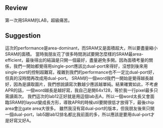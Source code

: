 ## Review
第一次用SRAM的LAB，超級痛苦。
## Suggestion
這次的performance是area-dominant，而SRAM又是面積超大，所以要盡量縮小SRAM的面積。
當時我朋友花了很多時間測試要開怎麼樣的SRAM最area-efficient，最後得出的結論是只開一個最好，盡量避免多開。因為面積考量的關係，我們一開始都覺得用single-port應該比dual-port來得好，沒想到後來用single-port的控制超難寫，複雜到我們的performance也不一定比dual-port好，但真的沒時間再改成用dual-port。
SRAM的一個word我們一開始是覺得越長越好，因為是讀取圖片，我們想說讀寫次數越少應該越單純。結果確實如此，不考慮APR的話，一個word越長是越好寫，我自己是開64x128，等於我一行pixel最多只需讀兩次。
我們這次的lab12正好就是用這個lab去A，所以一個word太長又會面臨SRAM的layout變成長方形，導致APR的時候util要開很低才放得下，最後chip area會比gate area大很多。
雖然我沒有寫dual-port的版本，但我朋友後來只開一個dual-port，lab5跟lab12排名都比我前面的多，所以應該是要用dual-port才是好寫又好A。
